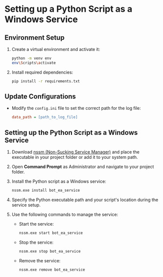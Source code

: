 # Setting up a Python Script as a Windows Service

## Environment Setup

1. Create a virtual environment and activate it:
    ```bash
    python -m venv env
    env\Scripts\activate
    ```

2. Install required dependencies:
    ```bash
    pip install -r requirements.txt
    ```

## Update Configurations

- Modify the `config.ini` file to set the correct path for the log file:
    ```ini
    data_path = [path_to_log_file]
    ```

## Setting up the Python Script as a Windows Service

1. Download [nssm (Non-Sucking Service Manager)](https://nssm.cc/download) and place the executable in your project folder or add it to your system path.

2. Open **Command Prompt** as Administrator and navigate to your project folder.

3. Install the Python script as a Windows service:
    ```bash
    nssm.exe install bot_ea_service
    ```

4. Specify the Python executable path and your script's location during the service setup.

5. Use the following commands to manage the service:

    - Start the service:
        ```bash
        nssm.exe start bot_ea_service
        ```

    - Stop the service:
        ```bash
        nssm.exe stop bot_ea_service
        ```

    - Remove the service:
        ```bash
        nssm.exe remove bot_ea_service
        ```

